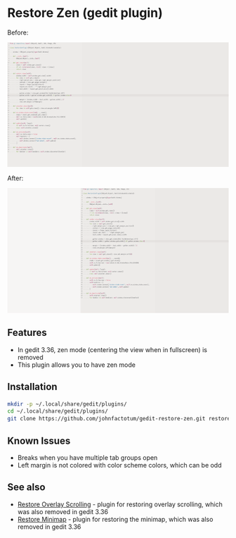 # Restore Zen (gedit plugin)

Before:

![Before screenshot](before.png)

After:

![After screenshot](after.png)

## Features

* In gedit 3.36, zen mode (centering the view when in fullscreen) is removed
* This plugin allows you to have zen mode

## Installation

```bash
mkdir -p ~/.local/share/gedit/plugins/
cd ~/.local/share/gedit/plugins/
git clone https://github.com/johnfactotum/gedit-restore-zen.git restore-zen
```

## Known Issues

* Breaks when you have multiple tab groups open
* Left margin is not colored with color scheme colors, which can be odd

## See also

* [Restore Overlay Scrolling](https://github.com/johnfactotum/gedit-restore-overlay-scrolling) - plugin for restoring overlay scrolling, which was also removed in gedit 3.36
* [Restore Minimap](https://github.com/johnfactotum/gedit-restore-minimap) - plugin for restoring the minimap, which was also removed in gedit 3.36
